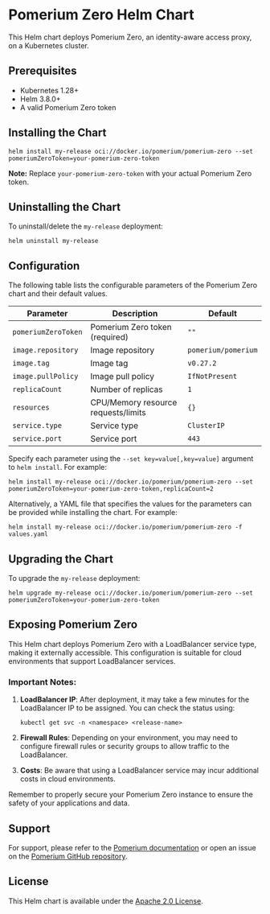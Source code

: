 # Pomerium Zero Helm Chart

This Helm chart deploys Pomerium Zero, an identity-aware access proxy, on a Kubernetes cluster.

## Prerequisites

- Kubernetes 1.28+
- Helm 3.8.0+
- A valid Pomerium Zero token

## Installing the Chart

`helm install my-release oci://docker.io/pomerium/pomerium-zero --set pomeriumZeroToken=your-pomerium-zero-token`

**Note:** Replace `your-pomerium-zero-token` with your actual Pomerium Zero token.

## Uninstalling the Chart

To uninstall/delete the `my-release` deployment:

`helm uninstall my-release`

## Configuration

The following table lists the configurable parameters of the Pomerium Zero chart and their default values.

| Parameter           | Description                         | Default             |
| ------------------- | ----------------------------------- | ------------------- |
| `pomeriumZeroToken` | Pomerium Zero token (required)      | `""`                |
| `image.repository`  | Image repository                    | `pomerium/pomerium` |
| `image.tag`         | Image tag                           | `v0.27.2`           |
| `image.pullPolicy`  | Image pull policy                   | `IfNotPresent`      |
| `replicaCount`      | Number of replicas                  | `1`                 |
| `resources`         | CPU/Memory resource requests/limits | `{}`                |
| `service.type`      | Service type                        | `ClusterIP`         |
| `service.port`      | Service port                        | `443`               |

Specify each parameter using the `--set key=value[,key=value]` argument to `helm install`. For example:

`helm install my-release oci://docker.io/pomerium/pomerium-zero --set pomeriumZeroToken=your-pomerium-zero-token,replicaCount=2`

Alternatively, a YAML file that specifies the values for the parameters can be provided while installing the chart. For example:

`helm install my-release oci://docker.io/pomerium/pomerium-zero -f values.yaml`

## Upgrading the Chart

To upgrade the `my-release` deployment:

`helm upgrade my-release oci://docker.io/pomerium/pomerium-zero --set pomeriumZeroToken=your-pomerium-zero-token`

## Exposing Pomerium Zero

This Helm chart deploys Pomerium Zero with a LoadBalancer service type, making it externally accessible. This configuration is suitable for cloud environments that support LoadBalancer services.

### Important Notes:

1. **LoadBalancer IP**: After deployment, it may take a few minutes for the LoadBalancer IP to be assigned. You can check the status using:

   ```
   kubectl get svc -n <namespace> <release-name>
   ```

2. **Firewall Rules**: Depending on your environment, you may need to configure firewall rules or security groups to allow traffic to the LoadBalancer.

3. **Costs**: Be aware that using a LoadBalancer service may incur additional costs in cloud environments.

Remember to properly secure your Pomerium Zero instance to ensure the safety of your applications and data.

## Support

For support, please refer to the [Pomerium documentation](https://www.pomerium.com/docs/) or open an issue on the [Pomerium GitHub repository](https://github.com/pomerium/pomerium).

## License

This Helm chart is available under the [Apache 2.0 License](https://www.apache.org/licenses/LICENSE-2.0).
